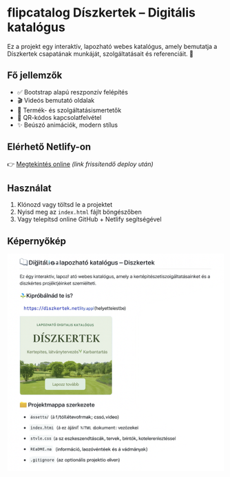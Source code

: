 # flipcatalog Díszkertek – Digitális katalógus

Ez a projekt egy interaktív, lapozható webes katalógus, amely bemutatja a Díszkertek csapatának munkáját, szolgáltatásait és referenciáit. 🌿

## Fő jellemzők

- ✅ Bootstrap alapú reszponzív felépítés
- 🎬 Videós bemutató oldalak
- 🌱 Termék- és szolgáltatásismertetők
- 📲 QR-kódos kapcsolatfelvétel
- ✨ Beúszó animációk, modern stílus

## Elérhető Netlify-on

👉 [Megtekintés online](https://diszkertek.netlify.app/) *(link frissítendő deploy után)*

## Használat

1. Klónozd vagy töltsd le a projektet
2. Nyisd meg az `index.html` fájlt böngészőben
3. Vagy telepítsd online GitHub + Netlify segítségével

## Képernyőkép

![Katalógus előnézet](./assets/img/readme.png)